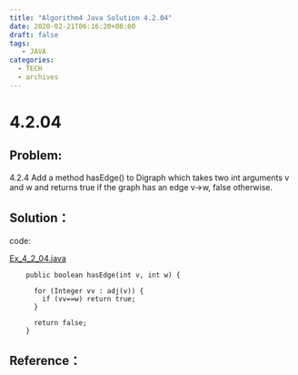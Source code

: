```yaml
---
title: "Algorithm4 Java Solution 4.2.04"
date: 2020-02-21T06:16:20+08:00
draft: false
tags:
   - JAVA
categories:
  - TECH
  - archives
---
```



# 4.2.04

## Problem:

4.2.4 Add a method hasEdge() to Digraph 
which takes two int arguments v and w 
and returns true if the graph has an edge v->w, false otherwise.

## Solution：

code:

[Ex_4_2_04.java](./Ex_4_2_04.java)

```shell script
    public boolean hasEdge(int v, int w) {

      for (Integer vv : adj(v)) {
        if (vv==w) return true;
      }

      return false;
    }
```

## Reference：



